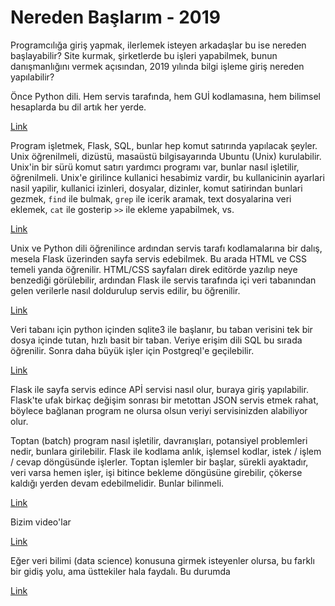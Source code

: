 # Nereden Başlarım - 2019

Programcılığa giriş yapmak, ilerlemek isteyen arkadaşlar bu ise
nereden başlayabilir? Site kurmak, şirketlerde bu işleri yapabilmek,
bunun danışmanlığını vermek açısından, 2019 yılında bilgi işleme giriş
nereden yapılabilir?

Önce Python dili. Hem servis tarafında, hem GUİ kodlamasına, hem
bilimsel hesaplarda bu dil artık her yerde. 

[Link](../../2016/01/python-dil-ogrenimi.md)

Program işletmek, Flask, SQL, bunlar hep komut satırında yapılacak
şeyler. Unix öğrenilmeli, dizüstü, masaüstü bilgisayarında Ubuntu
(Unix) kurulabilir. Unix'in bir sürü komut satırı yardımcı programı
var, bunlar nasıl işletilir, öğrenilmeli. Unix'e girilince kullanici
hesabimiz vardir, bu kullanicinin ayarlari nasil yapilir, kullanici
izinleri, dosyalar, dizinler, komut satirindan bunlari gezmek, `find`
ile bulmak, `grep` ile icerik aramak, text dosyalarina veri eklemek,
`cat` ile gosterip `>>` ile ekleme yapabilmek, vs.

[Link](../../2020/07/unix.md)

Unix ve Python dili öğrenilince ardından servis tarafı kodlamalarına
bir dalış, mesela Flask üzerinden sayfa servis edebilmek. Bu arada
HTML ve CSS temeli yanda öğrenilir. HTML/CSS sayfaları direk editörde
yazılıp neye benzediği görülebilir, ardından Flask ile servis
tarafında içi veri tabanından gelen verilerle nasıl doldurulup servis
edilir, bu öğrenilir.

[Link](../../2016/09/flask-ile-dinamik-web-sayfalari.md)

Veri tabanı için python içinden sqlite3 ile başlanır, bu taban
verisini tek bir dosya içinde tutan, hızlı basit bir taban. Veriye
erişim dili SQL bu sırada öğrenilir. Sonra daha büyük işler için
Postgreql'e geçilebilir.

[Link](../../2018/03/sqlite-basit-sekilde-hzl-diske-deger-yazma.md)

Flask ile sayfa servis edince APİ servisi nasıl olur, buraya giriş
yapılabilir. Flask'te ufak birkaç değişim sonrası bir metottan JSON
servis etmek rahat, böylece bağlanan program ne olursa olsun veriyi
servisinizden alabiliyor olur.

Toptan (batch) program nasıl işletilir, davranışları, potansiyel
problemleri nedir, bunlara girilebilir. Flask ile kodlama anlık,
işlemsel kodlar, istek / işlem / cevap döngüsünde işlerler. Toptan
işlemler bir başlar, sürekli ayaktadır, veri varsa hemen işler, işi
bitince bekleme döngüsüne girebilir, çökerse kaldığı yerden devam
edebilmelidir. Bunlar bilinmeli.

[Link](../../2016/02/toptan-islemler-paralelizasyon-tekrar_18.md)

Bizim video'lar

[Link](https://www.youtube.com/channel/UCMAUsgUq5ODy8kMnJlUBUdQ)

Eğer veri bilimi (data science) konusuna girmek isteyenler olursa, bu
farklı bir gidiş yolu, ama üsttekiler hala faydalı. Bu durumda

[Link](https://burakbayramli.github.io/dersblog/algs)



